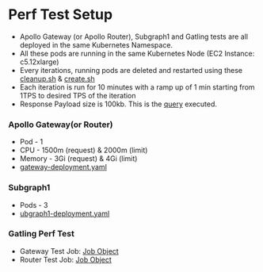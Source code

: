 # Perf Test Setup

* Apollo Gateway (or Apollo Router), Subgraph1 and Gatling tests are all deployed in the same Kubernetes Namespace.
* All these pods are running in the same Kubernetes Node (EC2 Instance: c5.12xlarge)
* Every iterations, running pods are deleted and restarted using these [cleanup.sh](../k8s/cleanup.sh) & [create.sh](../k8s/create.sh)
* Each iteration is run for 10 minutes with a ramp up of 1 min starting from 1TPS to desired TPS of the iteration
* Response Payload size is 100kb.  This is the [query](../gatling-perf-test/src/main/java/common/GraphQLQueries.java) executed.

### Apollo Gateway(or Router) 
* Pod - 1
* CPU - 1500m (request) & 2000m (limit)
* Memory - 3Gi (request) & 4Gi (limit)
* [gateway-deployment.yaml](../k8s/gateway-deployment.yaml)
### Subgraph1
* Pods - 3
* [ubgraph1-deployment.yaml](../k8s/subgraph1-deployment.yaml)
### Gatling Perf Test
* Gateway Test Job: [Job Object](../k8s/gatling-perf-test-job.yaml)
* Router Test Job: [Job Object](../k8s/gatling-perf-test-router-job.yaml)

